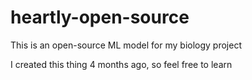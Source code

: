 # heartly-open-source
This is an open-source ML model for my biology project 

I created this thing 4 months ago, so feel free to learn
